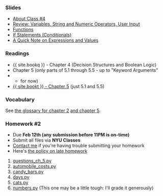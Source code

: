 <a name="class4"></a>

###  Slides
* [About Class #4](classes/04/meta.html)
* [Review: Variables, String and Numeric Operators, User Input](classes/04/user-input.html)
* [Functions](classes/04/functions.html)
* [If Statements (Conditionals)](classes/04/if-statements.html)
* [A Quick Note on Expressions and Values](classes/04/expressions.html)

###  Readings
* {{ site.bookq }} - Chapter 4 (Decision Structures and Boolean Logic)
* Chapter 5 (only parts of 5.1 through 5.5 - up to "Keyword Arguments"
* - for now)  
* [{{ site.bookt }} - Chapter 5](http://openbookproject.net/thinkcs/python/english3e/conditionals.html) (just 5.1 and 5.5)

###  Vocabulary
See [the glossary for chapter 2](http://openbookproject.net/thinkcs/python/english3e/variables_expressions_statements.html#glossary) [and chapter 5](http://openbookproject.net/thinkcs/python/english3e/conditionals.html#glossary).

<a name="homework2"></a>

###  Homework #2

* Due __Feb 12th (any submission before 11PM is on-time)__
* Submit all files via __NYU Classes__
* [Contact me](index.html#contact-info) if you're having trouble submitting your homework
* Here's [the policy on late homework](index.html#homework)

1. [questions\_ch\_5.py](homework/hw02/questions_ch_5.py)
2. [automobile_costs.py](homework/hw02/automobile_costs.py) 
3. [candy\_bars.py](homework/hw02/candy_bars.py)
4. [days.py](homework/hw02/days.py)
5. [cats.py](homework/hw02/cats.py)
6. [numbers.py](homework/hw02/numbers.py) (This one may be a little tough: I'll grade it generously)
